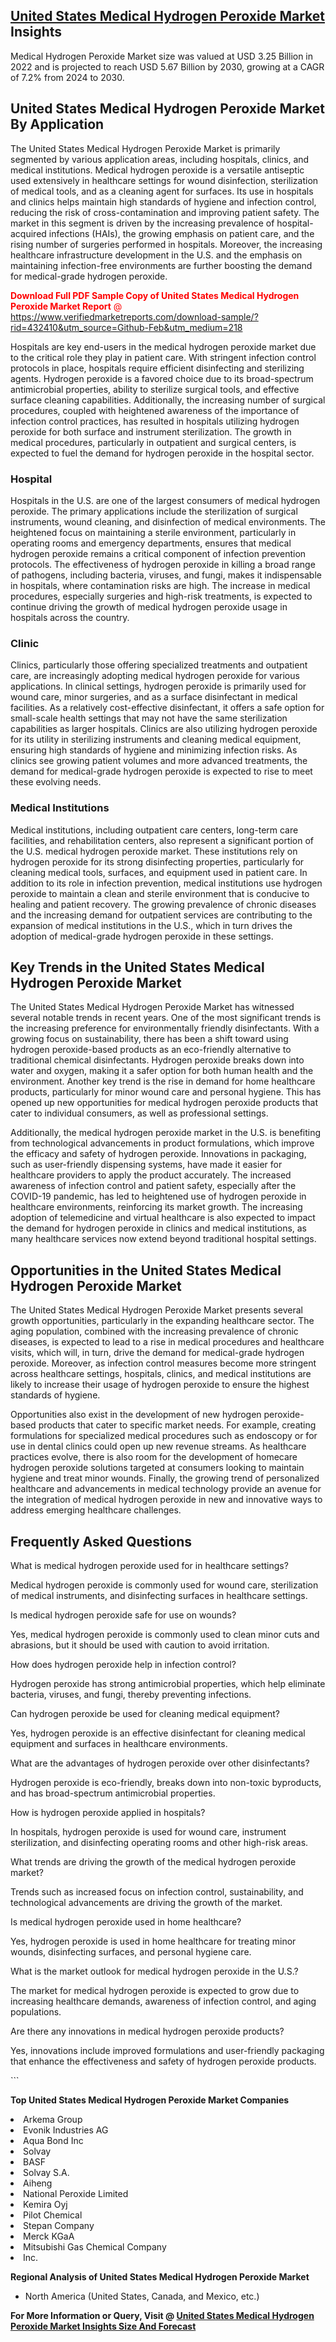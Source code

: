 <h2><a href="https://www.verifiedmarketreports.com/download-sample/?rid=432410&amp;utm_source=Github-Feb&amp;utm_medium=218" target="_blank">United States Medical Hydrogen Peroxide Market</a> Insights</h2><p>Medical Hydrogen Peroxide Market size was valued at USD 3.25 Billion in 2022 and is projected to reach USD 5.67 Billion by 2030, growing at a CAGR of 7.2% from 2024 to 2030.</p><p> <h2>United States Medical Hydrogen Peroxide Market By Application</h2> <p>The United States Medical Hydrogen Peroxide Market is primarily segmented by various application areas, including hospitals, clinics, and medical institutions. Medical hydrogen peroxide is a versatile antiseptic used extensively in healthcare settings for wound disinfection, sterilization of medical tools, and as a cleaning agent for surfaces. Its use in hospitals and clinics helps maintain high standards of hygiene and infection control, reducing the risk of cross-contamination and improving patient safety. The market in this segment is driven by the increasing prevalence of hospital-acquired infections (HAIs), the growing emphasis on patient care, and the rising number of surgeries performed in hospitals. Moreover, the increasing healthcare infrastructure development in the U.S. and the emphasis on maintaining infection-free environments are further boosting the demand for medical-grade hydrogen peroxide. <p><span class=""><span style="color: #ff0000;"><strong>Download Full PDF Sample Copy of United States Medical Hydrogen Peroxide Market Report</strong> @ </span><a href="https://www.verifiedmarketreports.com/download-sample/?rid=432410&amp;utm_source=Github-Feb&amp;utm_medium=218" target="_blank">https://www.verifiedmarketreports.com/download-sample/?rid=432410&amp;utm_source=Github-Feb&amp;utm_medium=218</a></span></p> Hospitals are key end-users in the medical hydrogen peroxide market due to the critical role they play in patient care. With stringent infection control protocols in place, hospitals require efficient disinfecting and sterilizing agents. Hydrogen peroxide is a favored choice due to its broad-spectrum antimicrobial properties, ability to sterilize surgical tools, and effective surface cleaning capabilities. Additionally, the increasing number of surgical procedures, coupled with heightened awareness of the importance of infection control practices, has resulted in hospitals utilizing hydrogen peroxide for both surface and instrument sterilization. The growth in medical procedures, particularly in outpatient and surgical centers, is expected to fuel the demand for hydrogen peroxide in the hospital sector. <h3>Hospital</h3> <p>Hospitals in the U.S. are one of the largest consumers of medical hydrogen peroxide. The primary applications include the sterilization of surgical instruments, wound cleaning, and disinfection of medical environments. The heightened focus on maintaining a sterile environment, particularly in operating rooms and emergency departments, ensures that medical hydrogen peroxide remains a critical component of infection prevention protocols. The effectiveness of hydrogen peroxide in killing a broad range of pathogens, including bacteria, viruses, and fungi, makes it indispensable in hospitals, where contamination risks are high. The increase in medical procedures, especially surgeries and high-risk treatments, is expected to continue driving the growth of medical hydrogen peroxide usage in hospitals across the country. <h3>Clinic</h3> <p>Clinics, particularly those offering specialized treatments and outpatient care, are increasingly adopting medical hydrogen peroxide for various applications. In clinical settings, hydrogen peroxide is primarily used for wound care, minor surgeries, and as a surface disinfectant in medical facilities. As a relatively cost-effective disinfectant, it offers a safe option for small-scale health settings that may not have the same sterilization capabilities as larger hospitals. Clinics are also utilizing hydrogen peroxide for its utility in sterilizing instruments and cleaning medical equipment, ensuring high standards of hygiene and minimizing infection risks. As clinics see growing patient volumes and more advanced treatments, the demand for medical-grade hydrogen peroxide is expected to rise to meet these evolving needs. <h3>Medical Institutions</h3> <p>Medical institutions, including outpatient care centers, long-term care facilities, and rehabilitation centers, also represent a significant portion of the U.S. medical hydrogen peroxide market. These institutions rely on hydrogen peroxide for its strong disinfecting properties, particularly for cleaning medical tools, surfaces, and equipment used in patient care. In addition to its role in infection prevention, medical institutions use hydrogen peroxide to maintain a clean and sterile environment that is conducive to healing and patient recovery. The growing prevalence of chronic diseases and the increasing demand for outpatient services are contributing to the expansion of medical institutions in the U.S., which in turn drives the adoption of medical-grade hydrogen peroxide in these settings. <h2>Key Trends in the United States Medical Hydrogen Peroxide Market</h2> <p>The United States Medical Hydrogen Peroxide Market has witnessed several notable trends in recent years. One of the most significant trends is the increasing preference for environmentally friendly disinfectants. With a growing focus on sustainability, there has been a shift toward using hydrogen peroxide-based products as an eco-friendly alternative to traditional chemical disinfectants. Hydrogen peroxide breaks down into water and oxygen, making it a safer option for both human health and the environment. Another key trend is the rise in demand for home healthcare products, particularly for minor wound care and personal hygiene. This has opened up new opportunities for medical hydrogen peroxide products that cater to individual consumers, as well as professional settings. <p>Additionally, the medical hydrogen peroxide market in the U.S. is benefiting from technological advancements in product formulations, which improve the efficacy and safety of hydrogen peroxide. Innovations in packaging, such as user-friendly dispensing systems, have made it easier for healthcare providers to apply the product accurately. The increased awareness of infection control and patient safety, especially after the COVID-19 pandemic, has led to heightened use of hydrogen peroxide in healthcare environments, reinforcing its market growth. The increasing adoption of telemedicine and virtual healthcare is also expected to impact the demand for hydrogen peroxide in clinics and medical institutions, as many healthcare services now extend beyond traditional hospital settings.</p> <h2>Opportunities in the United States Medical Hydrogen Peroxide Market</h2> <p>The United States Medical Hydrogen Peroxide Market presents several growth opportunities, particularly in the expanding healthcare sector. The aging population, combined with the increasing prevalence of chronic diseases, is expected to lead to a rise in medical procedures and healthcare visits, which will, in turn, drive the demand for medical-grade hydrogen peroxide. Moreover, as infection control measures become more stringent across healthcare settings, hospitals, clinics, and medical institutions are likely to increase their usage of hydrogen peroxide to ensure the highest standards of hygiene. <p>Opportunities also exist in the development of new hydrogen peroxide-based products that cater to specific market needs. For example, creating formulations for specialized medical procedures such as endoscopy or for use in dental clinics could open up new revenue streams. As healthcare practices evolve, there is also room for the development of homecare hydrogen peroxide solutions targeted at consumers looking to maintain hygiene and treat minor wounds. Finally, the growing trend of personalized healthcare and advancements in medical technology provide an avenue for the integration of medical hydrogen peroxide in new and innovative ways to address emerging healthcare challenges.</p> <h2>Frequently Asked Questions</h2> <p>What is medical hydrogen peroxide used for in healthcare settings?</p> <p>Medical hydrogen peroxide is commonly used for wound care, sterilization of medical instruments, and disinfecting surfaces in healthcare settings.</p> <p>Is medical hydrogen peroxide safe for use on wounds?</p> <p>Yes, medical hydrogen peroxide is commonly used to clean minor cuts and abrasions, but it should be used with caution to avoid irritation.</p> <p>How does hydrogen peroxide help in infection control?</p> <p>Hydrogen peroxide has strong antimicrobial properties, which help eliminate bacteria, viruses, and fungi, thereby preventing infections.</p> <p>Can hydrogen peroxide be used for cleaning medical equipment?</p> <p>Yes, hydrogen peroxide is an effective disinfectant for cleaning medical equipment and surfaces in healthcare environments.</p> <p>What are the advantages of hydrogen peroxide over other disinfectants?</p> <p>Hydrogen peroxide is eco-friendly, breaks down into non-toxic byproducts, and has broad-spectrum antimicrobial properties.</p> <p>How is hydrogen peroxide applied in hospitals?</p> <p>In hospitals, hydrogen peroxide is used for wound care, instrument sterilization, and disinfecting operating rooms and other high-risk areas.</p> <p>What trends are driving the growth of the medical hydrogen peroxide market?</p> <p>Trends such as increased focus on infection control, sustainability, and technological advancements are driving the growth of the market.</p> <p>Is medical hydrogen peroxide used in home healthcare?</p> <p>Yes, hydrogen peroxide is used in home healthcare for treating minor wounds, disinfecting surfaces, and personal hygiene care.</p> <p>What is the market outlook for medical hydrogen peroxide in the U.S.?</p> <p>The market for medical hydrogen peroxide is expected to grow due to increasing healthcare demands, awareness of infection control, and aging populations.</p> <p>Are there any innovations in medical hydrogen peroxide products?</p> <p>Yes, innovations include improved formulations and user-friendly packaging that enhance the effectiveness and safety of hydrogen peroxide products.</p> ```</p><p><strong>Top United States Medical Hydrogen Peroxide Market Companies</strong></p><div data-test-id=""><p><li>Arkema Group</li><li> Evonik Industries AG</li><li> Aqua Bond Inc</li><li> Solvay</li><li> BASF</li><li> Solvay S.A.</li><li> Aiheng</li><li> National Peroxide Limited</li><li> Kemira Oyj</li><li> Pilot Chemical</li><li> Stepan Company</li><li> Merck KGaA</li><li> Mitsubishi Gas Chemical Company</li><li> Inc.</li></p><div><strong>Regional Analysis of&nbsp;United States Medical Hydrogen Peroxide Market</strong></div><ul><li dir="ltr"><p dir="ltr">North America&nbsp;(United States, Canada, and Mexico, etc.)</p></li></ul><p><strong>For More Information or Query, Visit @&nbsp;</strong><strong><a href="https://www.verifiedmarketreports.com/product/medical-hydrogen-peroxide-market/?utm_source=Github-Feb&amp;utm_medium=218" target="_blank">United States Medical Hydrogen Peroxide Market Insights Size And Forecast</a></strong></p></div>
